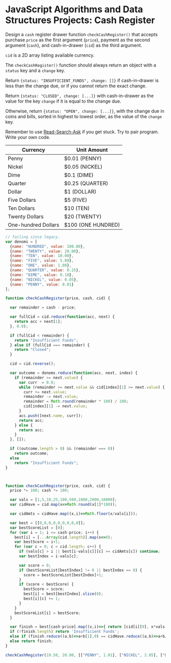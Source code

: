 # JavaScript Algorithms and Data Structures Projects: Cash Register

Design a <code>cash</code> register drawer function <code>checkCashRegister()</code> that accepts purchase <code>price</code> as the first argument (<code>price</code>), payment as the second argument (<code>cash</code>), and cash-in-drawer (<code>cid</code>) as the third argument.

<code>cid</code> is a 2D array listing available currency.

The <code>checkCashRegister()</code> function should always return an object with a <code>status</code> key and a <code>change</code> key.

Return <code>{status: "INSUFFICIENT_FUNDS", change: []}</code> if cash-in-drawer is less than the change due, or if you cannot return the exact change.

Return <code>{status: "CLOSED", change: [...]}</code> with cash-in-drawer as the value for the key <code>change</code> if it is equal to the change due.

Otherwise, return <code>{status: "OPEN", change: [...]}</code>, with the change due in coins and bills, sorted in highest to lowest order, as the value of the <code>change</code> key.

Remember to use [Read-Search-Ask](http://forum.freecodecamp.org/t/how-to-get-help-when-you-are-stuck/19514) if you get stuck. Try to pair program. Write your own code.

|Currency| Unit	Amount|
| --- | --- |
|Penny|	$0.01 (PENNY)|
|Nickel|	$0.05 (NICKEL)|
|Dime|	$0.1 (DIME)|
|Quarter|	$0.25 (QUARTER)|
|Dollar|	$1 (DOLLAR)|
|Five Dollars|	$5 (FIVE)|
|Ten Dollars|	$10 (TEN)|
|Twenty Dollars|	$20 (TWENTY)|
|One-hundred Dollars|	$100 (ONE HUNDRED)|

```js
// failing since legacy.
var denoms = [
  {name: "HUNDRED", value: 100.00},
  {name: "TWENTY", value: 20.00},
  {name: "TEN", value: 10.00},
  {name: "FIVE", value: 5.00},
  {name: "ONE", value: 1.00},
  {name: "QUARTER", value: 0.25},
  {name: "DIME", value: 0.10},
  {name: "NICKEL", value: 0.05},
  {name: "PENNY", value: 0.01}
];

function checkCashRegister(price, cash, cid) {

  var remainder = cash - price;

  var fullCid = cid.reduce(function(acc, next) {
    return acc + next[1];
  }, 0.0);

  if (fullCid < remainder) {
    return "Insufficient Funds";
  } else if (fullCid === remainder) {
    return "Closed";
  }

  cid = cid.reverse();

  var outcome = denoms.reduce(function(acc, next, index) {
    if (remainder >= next.value) {
      var curr  = 0.0;
      while (remainder >= next.value && cid[index][1] >= next.value) {
        curr += next.value;
        remainder -= next.value;
        remainder = Math.round(remainder * 100) / 100;
        cid[index][1] -= next.value;
      }
      acc.push([next.name, curr]);
      return acc;
    } else {
      return acc;
    }
  }, []);

  if ((outcome.length > 0) && (remainder === 0))
    return outcome;
  else
    return "Insufficient Funds";
}



function checkCashRegister(price, cash, cid) {
  price *= 100; cash *= 100;

  var vals = [1,5,10,25,100,500,1000,2000,10000];
  var cidHave = cid.map(x=>Math.round(x[1]*100));

  var cidAmts = cidHave.map((x,i)=>Math.floor(x/vals[i]));

  var best = [[0,0,0,0,0,0,0,0,0]];
  var bestScoreList = [0];
  for (var i = 1; i <= cash-price; i++) {
    best[i] = [...Array(cid.length)].map(x=>0);
    var bestScore = i+1;
    for (var c = 0; c < cid.length; c++) {
      if (vals[c] > i || best[i-vals[c]][c] >= cidAmts[c]) continue;
      var bestIndex = i-vals[c];

      var score = 0;
      if (bestScoreList[bestIndex] != 0 || bestIndex == 0) {
        score = bestScoreList[bestIndex]+1;
      }
      if (score < bestScore) {
        bestScore = score;
        best[i] = best[bestIndex].slice(0);
        best[i][c] += 1;
      }
    }
    bestScoreList[i] = bestScore;
  }

  var finish = best[cash-price].map((x,i)=>{ return [cid[i][0], x*vals[i]/100]; }).filter(x=>x[1]!=0).reverse();
  if (!finish.length) return 'Insufficient Funds';
  else if (finish.reduce((a,b)=>a+b[1],0) == cidHave.reduce((a,b)=>a+b/100, 0)) return 'Closed';
  else return finish;
}

checkCashRegister(19.50, 20.00, [["PENNY", 1.01], ["NICKEL", 2.05], ["DIME", 3.10], ["QUARTER", 4.25], ["ONE", 90.00], ["FIVE", 55.00], ["TEN", 20.00], ["TWENTY", 60.00], ["ONE HUNDRED", 100.00]]);

```